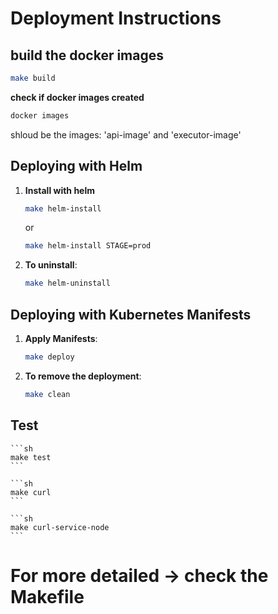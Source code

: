 # Deployment Instructions

## build the docker images
```sh
make build
```
**check if docker images created**
```sh
docker images
```
shloud be the images: 'api-image' and 'executor-image'

## Deploying with Helm

1. **Install with helm**
    ```sh
    make helm-install
    ```
    or
    ```sh
    make helm-install STAGE=prod
    ```

2. **To uninstall**:
    ```sh
    make helm-uninstall
    ```

## Deploying with Kubernetes Manifests

1. **Apply Manifests**:
    ```sh
    make deploy
    ```

2. **To remove the deployment**:
    ```sh
    make clean
    ```

## Test
    ```sh
    make test
    ```

    ```sh
    make curl
    ```
    
    ```sh
    make curl-service-node
    ```

# For more detailed -> check the Makefile
